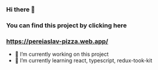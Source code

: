 ### Hi there 👋
### You can find this project by clicking here
### https://pereiaslav-pizza.web.app/


- 🔭 I’m currently working on this project
- 🌱 I’m currently learning react, typescript, redux-took-kit
